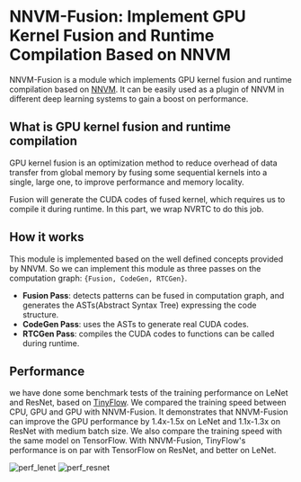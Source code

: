 # NNVM-Fusion: Implement GPU Kernel Fusion and Runtime Compilation Based on NNVM

NNVM-Fusion is a module which implements GPU kernel fusion and runtime compilation based on [NNVM](https://github.com/dmlc/nnvm). It can be easily used as a plugin of NNVM in different deep learning systems to gain a boost on performance.


## What is GPU kernel fusion and runtime compilation

GPU kernel fusion is an optimization method to reduce overhead of data transfer from global memory by fusing some sequential kernels into a single, large one, to improve performance and memory locality.

Fusion will generate the CUDA codes of fused kernel, which requires us to compile it during runtime. In this part, we wrap NVRTC to do this job.


## How it works

This module is implemented based on the well defined concepts provided by NNVM. So we can implement this module as three passes on the computation graph: `{Fusion, CodeGen, RTCGen}`.

- **Fusion Pass**: detects patterns can be fused in computation graph, and generates the ASTs(Abstract Syntax Tree) expressing the code structure.
- **CodeGen Pass**: uses the ASTs to generate real CUDA codes.
- **RTCGen Pass**: compiles the CUDA codes to functions can be called during runtime.


## Performance

we have done some benchmark tests of the training performance on LeNet and ResNet, based on [TinyFlow](https://github.com/tqchen/tinyflow). We compared the training speed between CPU, GPU and GPU with NNVM-Fusion. It demonstrates that NNVM-Fusion can improve the GPU performance by 1.4x-1.5x on LeNet and 1.1x-1.3x on ResNet with medium batch size. We also compare the training speed with the same model on TensorFlow. With NNVM-Fusion, TinyFlow's performance is on par with TensorFlow on ResNet, and better on LeNet.

![perf_lenet](https://raw.githubusercontent.com/dmlc/web-data/master/nnvm-fusion/perf_lenet.png)
![perf_resnet](https://raw.githubusercontent.com/dmlc/web-data/master/nnvm-fusion/perf_resnet.png)
